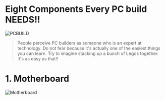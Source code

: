 # Eight Components Every PC build NEEDS!!

![PCBUILD](https://images.unsplash.com/photo-1555680202-c86f0e12f086?ixid=MXwxMjA3fDB8MHxwaG90by1wYWdlfHx8fGVufDB8fHw%3D&ixlib=rb-1.2.1&auto=format&fit=crop&w=1350&q=80)

> People perceive PC builders as someone who is an expert at technology. Do not fear because it's actually one of the easiest things you can learn. Try to imagine stacking up a bunch of Legos together. It's as easy as that!!



# 1. Motherboard
![Motherboard](https://www.gamersnexus.net/images/media/2013/hardware/asus-maximus-vi.png)

